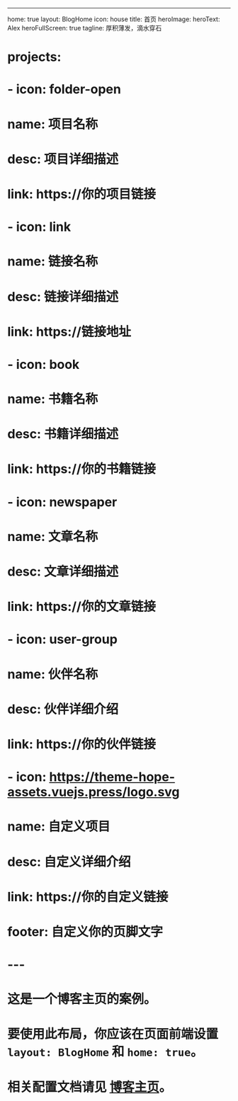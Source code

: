 ---
home: true
layout: BlogHome
icon: house
title: 首页
heroImage: 
heroText: Alex
heroFullScreen: true
tagline: 厚积薄发，滴水穿石
# projects:
#   - icon: folder-open
#     name: 项目名称
#     desc: 项目详细描述
#     link: https://你的项目链接

#   - icon: link
#     name: 链接名称
#     desc: 链接详细描述
#     link: https://链接地址

#   - icon: book
#     name: 书籍名称
#     desc: 书籍详细描述
#     link: https://你的书籍链接

#   - icon: newspaper
#     name: 文章名称
#     desc: 文章详细描述
#     link: https://你的文章链接

#   - icon: user-group
#     name: 伙伴名称
#     desc: 伙伴详细介绍
#     link: https://你的伙伴链接

#   - icon: https://theme-hope-assets.vuejs.press/logo.svg
#     name: 自定义项目
#     desc: 自定义详细介绍
#     link: https://你的自定义链接

# footer: 自定义你的页脚文字
# ---

# 这是一个博客主页的案例。

# 要使用此布局，你应该在页面前端设置 `layout: BlogHome` 和 `home: true`。

# 相关配置文档请见 [博客主页](https://theme-hope.vuejs.press/zh/guide/blog/home.html)。
